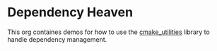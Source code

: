 # Dependency Heaven

This org containes demos for how to use the [cmake_utilities](https://github.com/daixtrose/cmake_utilities) library to handle dependency management. 
